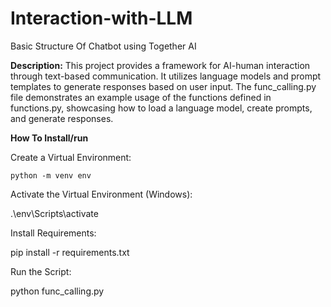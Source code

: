 # Interaction-with-LLM
Basic Structure Of Chatbot using Together AI


**Description:**
This project provides a framework for AI-human interaction through text-based communication. It utilizes language models and prompt templates to generate responses based on user input. The func_calling.py file demonstrates an example usage of the functions defined in functions.py, showcasing how to load a language model, create prompts, and generate responses.


**How To Install/run** 

  Create a Virtual Environment:
  
    python -m venv env

  Activate the Virtual Environment (Windows):
  
  .\env\Scripts\activate
  
  Install Requirements:
        
  pip install -r requirements.txt
  
  Run the Script:
        
  python func_calling.py
